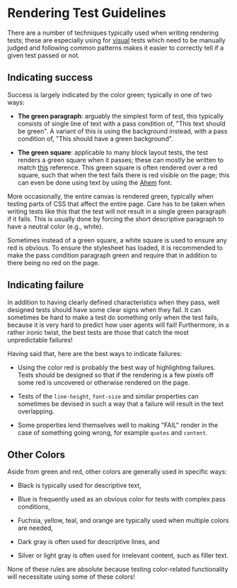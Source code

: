 # Rendering Test Guidelines

There are a number of techniques typically used when writing rendering tests;
these are especially using for [visual](visual) tests which need to be manually
judged and following common patterns makes it easier to correctly tell if a
given test passed or not.

## Indicating success

Success is largely indicated by the color green; typically in one of
two ways:

 * **The green paragraph**: arguably the simplest form of test, this
   typically consists of single line of text with a pass condition of,
   "This text should be green". A variant of this is using the
   background instead, with a pass condition of, "This should have a
   green background".

 * **The green square**: applicable to many block layout tests, the test
   renders a green square when it passes; these can mostly be written to
   match [this][ref-filled-green-100px-square] reference. This green square is
   often rendered over a red square, such that when the test fails there is red
   visible on the page; this can even be done using text by using the
   [Ahem][ahem] font.

More occasionally, the entire canvas is rendered green, typically when
testing parts of CSS that affect the entire page. Care has to be taken
when writing tests like this that the test will not result in a single
green paragraph if it fails. This is usually done by forcing the short
descriptive paragraph to have a neutral color (e.g., white).

Sometimes instead of a green square, a white square is used to ensure
any red is obvious. To ensure the stylesheet has loaded, it is
recommended to make the pass condition paragraph green and require
that in addition to there being no red on the page.

## Indicating failure

In addition to having clearly defined characteristics when
they pass, well designed tests should have some clear signs when
they fail. It can sometimes be hard to make a test do something only
when the test fails, because it is very hard to predict how user
agents will fail! Furthermore, in a rather ironic twist, the best
tests are those that catch the most unpredictable failures!

Having said that, here are the best ways to indicate failures:

 * Using the color red is probably the best way of highlighting
   failures. Tests should be designed so that if the rendering is a
   few pixels off some red is uncovered or otherwise rendered on the
   page.

 * Tests of the `line-height`, `font-size` and similar properties can
   sometimes be devised in such a way that a failure will result in
   the text overlapping.

 * Some properties lend themselves well to making "FAIL" render in the
   case of something going wrong, for example `quotes` and
   `content`.

## Other Colors

Aside from green and red, other colors are generally used in specific
ways:

 * Black is typically used for descriptive text,

 * Blue is frequently used as an obvious color for tests with complex
   pass conditions,

 * Fuchsia, yellow, teal, and orange are typically used when multiple
   colors are needed,

 * Dark gray is often used for descriptive lines, and

 * Silver or light gray is often used for irrelevant content, such as
   filler text.

None of these rules are absolute because testing
color-related functionality will necessitate using some of these
colors!

[ref-filled-green-100px-square]: https://github.com/w3c/csswg-test/blob/master/reference/ref-filled-green-100px-square.xht
[ahem]: ahem